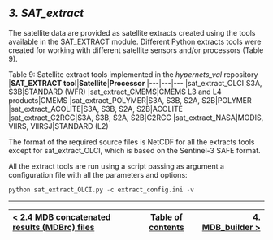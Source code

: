 ## ***3. SAT_extract***

The satellite data are provided as satellite extracts created using the tools available in the SAT_EXTRACT module. Different Python extracts tools were created for working with different satellite sensors and/or processors (Table 9).

Table 9: Satellite extract tools implemented in the *hypernets_val* repository
|**SAT_EXTRACT tool**|**Satellite**|**Processor**
|---|---|---
|sat_extract_OLCI|S3A, S3B|STANDARD (WFR)
|sat_extract_CMEMS|CMEMS L3 and L4 products|CMEMS
|sat_extract_POLYMER|S3A, S3B, S2A, S2B|POLYMER
|sat_extract_ACOLITE|S3A, S3B, S2A, S2B|ACOLITE
|sat_extract_C2RCC|S3A, S3B, S2A, S2B|C2RCC
|sat_extract_NASA|MODIS, VIIRS, VIIRSJ|STANDARD (L2)

The format of the required source files is NetCDF for all the extracts tools except for sat_extract_OLCI, which is based on the Sentinel-3 SAFE format.

All the extract tools are run using a script passing as argument a configuration file with all the parameters and options:

```python
python sat_extract_OLCI.py -c extract_config.ini -v
```

***

|[< 2.4 MDB concatenated results (MDBrc) files](MDBrc_files.md)| [Table of contents](Index.md) | [4. MDB_builder >](MDB_builder.md) |
|:-----------| :------:| -----------:|